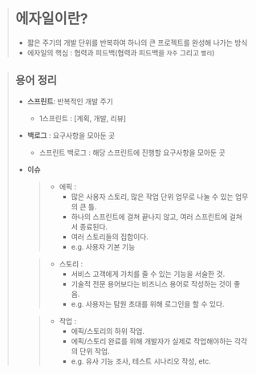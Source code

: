 ># 에자일이란?
> * 짧은 주기의 개발 단위를 반복하여 하나의 큰 프로젝트를 완성해 나가는 방식
> * 에자일의 핵심 : 협력과 피드백(협력과 피드백을 `자주` 그리고 `빨리`)

>## 용어 정리
> * __스프린트__: 반복적인 개발 주기
>   * 1스프린트 : [계획, 개발, 리뷰]
>   
> * __백로그__ : 요구사항을 모아둔 곳
>   * 스프린트 백로그 : 해당 스프린트에 진행할 요구사항을 모아둔 곳
>  
> * __이슈__
>   > * 에픽 :   
>   >   * 많은 사용자 스토리, 많은 작업 단위 업무로 나눌 수 있는 업무의 큰 틀.   
>   >   * 하나의 스프린트에 걸쳐 끝나지 않고, 여러 스프린트에 걸쳐서 종료된다.   
>   >   * 여러 스토리들의 집합이다.   
>   >   * e.g. 사용자 기본 기능
>  
>   > * 스토리 :   
>   >   * 서비스 고객에게 가치를 줄 수 있는 기능을 서술한 것.   
>   >   * 기술적 전문 용어보다는 비즈니스 용어로 작성하는 것이 좋음.   
>   >   * e.g. 사용자는 탐원 초대를 위해 로그인을 할 수 있다.
>
>   > * 작업 :   
>   >   * 에픽/스토리의 하위 작업.   
>   >   * 에픽/스토리 완료를 위해 개발자가 실제로 작업해야하는 각각의 단위 작업.   
>   >   * e.g. 유사 기능 조사, 테스트 시나리오 작성, etc.
